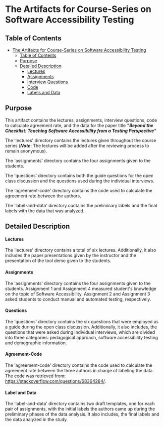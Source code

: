 # The Artifacts for Course-Series on Software Accessibility Testing

## Table of Contents

- [The Artifacts for Course-Series on Software Accessibility Testing](#the-artifacts-for-course-series-on-software-accessibility-testing)
  - [Table of Contents](#table-of-contents)
  - [Purpose](#purpose)
  - [Detailed Description](#detailed-description)
    - [Lectures](#lectures)
    - [Assignments](#assignments)
    - [Interview Questions](#interview-questions)
    - [Code](#code)
    - [Labels and Data](#labels-and-data)

## Purpose
This artifact contains the lectures, assignments, interview questions, code to calculate agreement rate, and the data for the paper title ***"Beyond the Checklist: Teaching Software Accessibility from a Testing Perspective"***

The 'lectures' directory contains the lectures given throughout the course series (***Note***: The lectures will be added after the reviewing process to remain anonymous).

The 'assignments' directory contains the four assignments given to the students.

The 'questions' directory contains both the guide questions for the open class discussion and the questions used during the individual interviews.

The 'agreement-code' directory contains the code used to calculate the agreement rate between the authors.

The 'label-and-data' directory contains the preliminary labels and the final labels with the data that was analyzed.

## Detailed Description

#### Lectures
The 'lectures' directory contains a total of six lectures. Additionally, it also includes the paper presentations given by the instructor and the presentation of the tool demo given to the students.

#### Assignments
The 'assignments' directory contains the four assignments given to the students. Assignment 1 and Assignment 4 measured student's knowledge on the topic of Software Accessibility. Assignment 2 and Assignment 3 asked students to conduct manual and automated testing, respectively.

#### Questions
The 'questions' directory contains the six questions that were employed as a guide during the open class discussion. Additionally, it also includes, the questions that were asked during individual interviews, which are divided into three categories: pedagogical approach, software accessibility testing and demographic information.

#### Agreement-Code
The 'agreement-code' directory contains the code used to calculate the agreement rate between the three authors in charge of labeling the data. The code was retrieved from: https://stackoverflow.com/questions/68364284/.

#### Label and Data
The 'label-and-data' directory contains two draft templates, one for each pair of assignments, with the initial labels the authors came up during the preliminary phases of the data analysis. It also includes, the final labels and the data analyzed in the study.
